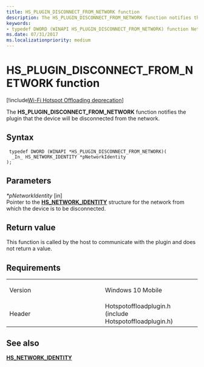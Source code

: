 ```yaml
---
title: HS_PLUGIN_DISCONNECT_FROM_NETWORK function
description: The HS_PLUGIN_DISCONNECT_FROM_NETWORK function notifies the plugin that the device will be disconnected from the network.
keywords: 
- typedef DWORD (WINAPI HS_PLUGIN_DISCONNECT_FROM_NETWORK) function Network Drivers Starting with Windows Vista
ms.date: 07/31/2017
ms.localizationpriority: medium
---
```


# HS\_PLUGIN\_DISCONNECT\_FROM\_NETWORK function

[!include[Wi-Fi Hotspot Offloading deprecation](../includes/wi-fi-hotspot-offloading-deprecation.md)]


The **HS\_PLUGIN\_DISCONNECT\_FROM\_NETWORK** function notifies the plugin that the device will be disconnected from the network.

## Syntax

```ManagedCPlusPlus
 typedef DWORD (WINAPI *HS_PLUGIN_DISCONNECT_FROM_NETWORK)(
  _In_ HS_NETWORK_IDENTITY *pNetworkIdentity
);
```

## Parameters

*\*pNetworkIdentity* \[in\]  
Pointer to the [**HS\_NETWORK\_IDENTITY**](hs-network-identity.md) structure for the network from which the device is to be disconnected.

## Return value

This function is called by the host to communicate with the plugin and does not return a value.

## Requirements

<table>
<colgroup>
<col width="50%" />
<col width="50%" />
</colgroup>
<tbody>
<tr class="odd">
<td><p>Version</p></td>
<td><p>Windows 10 Mobile</p></td>
</tr>
<tr class="even">
<td><p>Header</p></td>
<td>Hotspotoffloadplugin.h (include Hotspotoffloadplugin.h)</td>
</tr>
</tbody>
</table>

## See also


[**HS\_NETWORK\_IDENTITY**](hs-network-identity.md)

 

 




